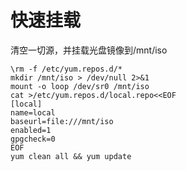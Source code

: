 # 快速挂载

清空一切源，并挂载光盘镜像到/mnt/iso

```纯文本
\rm -f /etc/yum.repos.d/*
mkdir /mnt/iso > /dev/null 2>&1
mount -o loop /dev/sr0 /mnt/iso
cat >/etc/yum.repos.d/local.repo<<EOF
[local]
name=local
baseurl=file:///mnt/iso
enabled=1
gpgcheck=0
EOF
yum clean all && yum update

```
